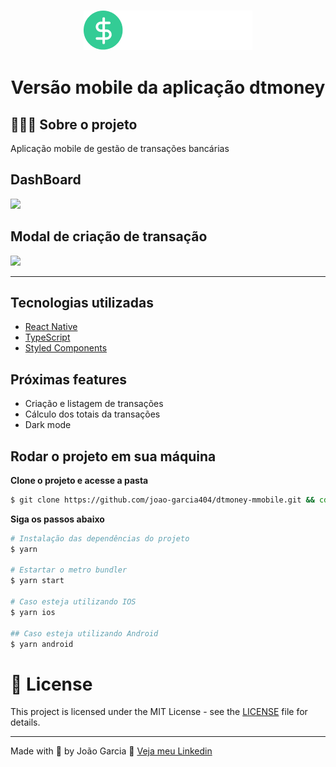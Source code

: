 <h3 align="center">
  <img src="./src/assets/Logo@2x.png" alt="dtmoney" />
</h3>

<h1 align="center">
  Versão mobile da aplicação dtmoney
</h1>

## 💇🏻‍♂️ Sobre o projeto

Aplicação mobile de gestão de transações bancárias

**DashBoard**
---
<img src="https://i.imgur.com/HTt2EMP.png" />

**Modal de criação de transação**
---
<img src="https://i.imgur.com/rfUMiBF.png" />

---

## Tecnologias utilizadas

- [React Native](https://reactnative.dev/)
- [TypeScript](https://www.typescriptlang.org/)
- [Styled Components](https://styled-components.com/)

## Próximas features

- Criação e listagem de transações
- Cálculo dos totais da transações
- Dark mode

## Rodar o projeto em sua máquina

**Clone o projeto e acesse a pasta**

```bash
$ git clone https://github.com/joao-garcia404/dtmoney-mmobile.git && cd dtmoney-mobile
```

**Siga os passos abaixo**

```bash
# Instalação das dependências do projeto
$ yarn

# Estartar o metro bundler
$ yarn start

# Caso esteja utilizando IOS
$ yarn ios

## Caso esteja utilizando Android
$ yarn android

```

# 📝 License

This project is licensed under the MIT License - see the [LICENSE](LICENSE) file for details.

---

Made with 💜 by João Garcia 👋 [Veja meu Linkedin](https://www.linkedin.com/in/joão-vitor-garcia-89bba81b1/)
